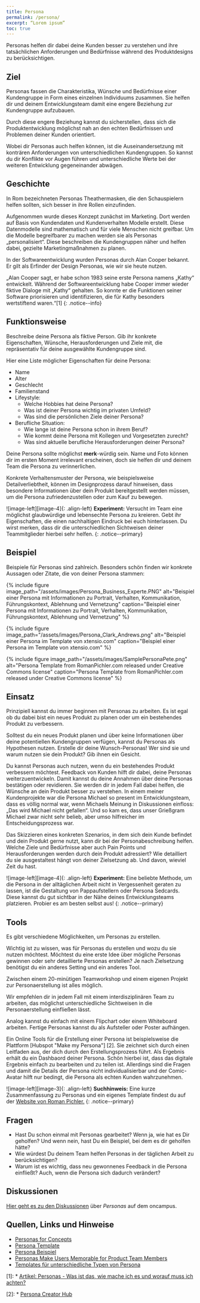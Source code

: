 ```yaml
---
title: Persona
permalink: /persona/
excerpt: “Lorem ipsum”
toc: true
---
```



Personas helfen dir dabei deine Kunden besser zu verstehen und ihre tatsächlichen Anforderungen und Bedürfnisse während des Produktdesigns zu berücksichtigen. 

## Ziel
Personas fassen die Charakteristika, Wünsche und Bedürfnisse einer Kundengruppe in Form eines einzelnen Individuums zusammen.
Sie helfen dir und deinem Entwicklungsteam damit eine engere Beziehung zur Kundengruppe aufzubauen. 

Durch diese engere Beziehung kannst du sicherstellen, 
dass sich die Produktentwicklung möglichst nah an den echten Bedürfnissen und Problemen deiner Kunden orientiert.

Wobei dir Personas auch helfen können, ist die Auseinandersetzung mit konträren Anforderungen von unterschiedlichen Kundengruppen.
So kannst du dir Konflikte vor Augen führen und unterschiedliche Werte bei der weiteren Entwicklung gegeneinander abwägen.

## Geschichte 
In Rom bezeichneten Personas Theathermasken, die den Schauspielern helfen sollten, sich besser in ihre Rollen einzufinden. 

Aufgenommen wurde dieses Konzept zunächst im Marketing. Dort werden auf Basis von Kundendaten und Kundenverhalten Modelle erstellt. 
Diese Datenmodelle sind mathematisch und für viele Menschen nicht greifbar. Um die Modelle begreifbarer zu machen werden sie als Personas „personalisiert“. 
Diese beschreiben die Kundengruppen näher und helfen dabei, gezielte Marketingmaßnahmen zu planen.

In der Softwareentwicklung wurden Personas durch Alan Cooper bekannt. Er gilt als Erfinder der Design Personas, wie wir sie heute nutzen.

„Alan Cooper sagt, er habe schon 1983 seine erste Persona namens „Kathy“ entwickelt. Während der Softwareentwicklung habe Cooper immer wieder fiktive Dialoge mit „Kathy“ gehalten. 
So konnte er die Funktionen seiner Software priorisieren und identifizieren, die für Kathy besonders wertstiftend waren.“[1]
{: .notice--info}


## Funktionsweise
Beschreibe deine Persona als fiktive Person. Gib ihr konkrete Eigenschaften, Wünsche, Herausforderungen und Ziele mit, die repräsentativ für deine ausgewählte Kundengruppe sind.

Hier eine Liste möglicher Eigenschaften für deine Persona:

- Name
- Alter
- Geschlecht
- Familienstand
- Lifeystyle:
 	- Welche Hobbies hat deine Persona?
 	- Was ist deiner Persona wichtig im privaten Umfeld?
 	- Was sind die persönlichen Ziele deiner Persona?
- Berufliche Situation:
 	- Wie lange ist deine Persona schon in ihrem Beruf?
	- Wie kommt deine Persona mit Kollegen und Vorgesetzten zurecht?
	- Was sind aktuelle berufliche Herausforderungen deiner Persona?

Deine Persona sollte möglichst **merk**-würdig sein. 
Name und Foto können dir im ersten Moment irrelevant erscheinen, doch sie helfen dir und deinem Team die Persona zu verinnerlichen. 

Konkrete Verhaltensmuster der Persona, wie beispielsweise Detailverliebtheit, können im Designprozess darauf hinweisen, dass besondere Informationen über dein Produkt bereitgestellt werden müssen, um die Persona zufriedenzustellen oder zum Kauf zu bewegen. 

![image-left][image-4]{: .align-left}
**Experiment:**
Versucht im Team eine möglichst glaubwürdige und lebensechte Persona zu kreieren. Gebt ihr Eigenschaften, die einen nachhaltigen Eindruck bei euch hinterlassen.
Du wirst merken, dass dir die unterschiedlichen Sichtweisen deiner Teammitglieder hierbei sehr helfen.
{: .notice--primary}


## Beispiel
Beispiele für Personas sind zahlreich. Besonders schön finden wir konkrete Aussagen oder Zitate, die von deiner Persona stammen:

{% include figure image_path="/assets/images/Persona_Business_Experte.PNG" alt="Beispiel einer Persona mit Informationen zu Portrait, Verhalten, Kommunikation, Führungskontext, Ablehnung und Vernetzung" caption="Beispiel einer Persona mit Informationen zu Portrait, Verhalten, Kommunikation, Führungskontext, Ablehnung und Vernetzung" %}

{% include figure image_path="/assets/images/Persona_Clark_Andrews.png" alt="Beispiel einer Persona im Template von xtensio.com" caption="Beispiel einer Persona im Template von xtensio.com" %} 

{% include figure image_path="/assets/images/SamplePersonaPete.png" alt="Persona Template from RomanPichler.com released under Creative Commons license" caption="Persona Template from RomanPichler.com released under Creative Commons license" %}


## Einsatz
Prinzipiell kannst du immer beginnen mit Personas zu arbeiten. Es ist egal ob du dabei bist ein neues Produkt zu planen oder um ein bestehendes Produkt zu verbessern.

Solltest du ein neues Produkt planen und über keine Informationen über deine potentiellen Kundengruppen verfügen, kannst du Personas als Hypothesen nutzen. 
Erstelle dir deine Wunsch-Personas! Wer sind sie und warum nutzen sie dein Produkt? Gib ihnen ein Gesicht.

Du kannst Personas auch nutzen, wenn du ein bestehendes Produkt verbessern möchtest. Feedback von Kunden hilft dir dabei, deine Personas weiterzuentwickeln. 
Damit kannst du deine Annahmen über deine Personas bestätigen oder revidieren. Sie werden dir in jedem Fall dabei helfen, die Wünsche an dein Produkt besser zu verstehen. 
In einem meiner Kundenprojekte war die Persona Michael so present im Entwicklungsteam, dass es völlig normal war, wenn Michaels Meinung in Diskussionen einfloss: 
„Das wird Michael nicht gefallen“. Und so kam es, dass unser Grießgram Michael zwar nicht sehr belieb, aber umso hilfreicher im Entscheidungsprozess war.

Das Skizzieren eines konkreten Szenarios, in dem sich dein Kunde befindet und dein Produkt gerne nutzt, kann dir bei der Personabeschreibung helfen.
Welche Ziele und Bedürfnisse aber auch Pain Points und Herausforderungen werden durch dein Produkt adressiert?
Wie detailliert du sie ausgestaltest hängt von deiner Zielsetzung ab. Und davon, wieviel Zeit du hast.

![image-left][image-4]{: .align-left}
**Experiment:**
Eine beliebte Methode, um die Persona in der alltäglichen Arbeit nicht in Vergessenheit geraten zu lassen, ist die Gestaltung von Pappaufstellern oder Persona Sedcards. 
Diese kannst du gut sichtbar in der Nähe deines Entwicklungsteams platzieren. Probier es am besten selbst aus!
{: .notice--primary}


## Tools
Es gibt verschiedene Möglichkeiten, um Personas zu erstellen. 

Wichtig ist zu wissen, was für Personas du erstellen und wozu du sie nutzen möchtest. Möchtest du eine erste Idee über mögliche Personas gewinnen oder sehr detaillierte Personas erstellen? 
Je nach Zielsetzung benötigst du ein anderes Setting und ein anderes Tool.

Zwischen einem 20-minütigen Teamworkshop und einem eigenen Projekt zur Personaerstellung ist alles möglich. 

Wir empfehlen dir in jedem Fall mit einem interdisziplinären Team zu arbeiten, das möglichst unterschiedliche Sichtweisen in die Personaerstellung einfließen lässt. 

Analog kannst du einfach mit einem Flipchart oder einem Whiteboard arbeiten. Fertige Personas kannst du als Aufsteller oder Poster aufhängen. 

Ein Online Tools für die Erstellung einer Persona ist beispielsweise die Plattform [Hubspot "Make my Persona"] [2]. Sie zeichnet sich durch einen Leitfaden aus, 
der dich durch den Erstellungsprozess führt. Als Ergebnis erhält du ein Dashbaord deiner Persona. Schön hierbei ist, dass das digitale Ergebnis einfach zu bearbeiten 
und zu teilen ist. Allerdings sind die Fragen und damit die Details der Persona nicht individualisierbar und der Comic-Avatar hilft nur bedingt, 
die Persona als echten Kunden wahrzunehmen.

![image-left][image-3]{: .align-left}
**Suchhinweis:**
Eine kurze Zusammenfassung zu Personas und ein eigenes Template findest du auf der [Website von Roman Pichler.](https://www.romanpichler.com/tools/the-persona-template)
{: .notice--primary}


## Fragen
* Hast Du schon einmal mit Personas gearbeitet? Wenn ja, wie hat es Dir geholfen? Und wenn nein, hast Du ein Beispiel, bei dem es dir geholfen hätte?
* Wie würdest Du deinem Team helfen Personas in der täglichen Arbeit zu berücksichtigen?
* Warum ist es wichtig, dass neu gewonnenes Feedback in die Persona einfließt? Auch, wenn die Persona sich dadurch verändert?

## Diskussionen
[Hier geht es zu den Diskussionen][3] über *Personas* auf dem oncampus.

## Quellen, Links und Hinweise
* [Personas for Concepts](https://challenges.openideo.com/blog/personas-for-concepts)
* [Persona Template](https://www.romanpichler.com/tools/the-persona-template)
* [Persona Beispiel](https://www.romanpichler.com/blog/persona-template-for-agile-product-management/)
* [Personas Make Users Memorable for Product Team Members](https://www.nngroup.com/articles/persona/)
* [Templates für unterschiedliche Typen von Persona](https://xtensio.com/user-persona/)

[1]: * [Artikel: Personas - Was ist das, wie mache ich es und worauf muss ich achten?](https://www.muuuh.de/hub/consulting/personas-was-ist-das-wie-mache-ich-es-und-worauf-muss-ich-achten)

[2]: * [Persona Creator Hub](https://www.hubspot.de/make-my-persona)

[3]: https://www.oncampus.de/course/weiterbildung/moocs/apomooc/section-5/47469-aufgabenforum-von-der-idee-zur-persona

[image-1]:	(/assets/images/read-light-idea.png)




